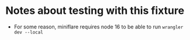 # Notes about testing with this fixture

- For some reason, miniflare requires node 16 to be able to run `wrangler dev --local`
